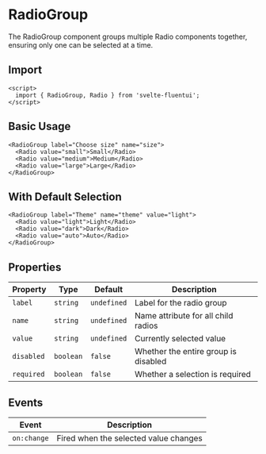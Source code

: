 # RadioGroup

The RadioGroup component groups multiple Radio components together, ensuring only one can be selected at a time.

## Import

```svelte
<script>
  import { RadioGroup, Radio } from 'svelte-fluentui';
</script>
```

## Basic Usage

```svelte
<RadioGroup label="Choose size" name="size">
  <Radio value="small">Small</Radio>
  <Radio value="medium">Medium</Radio>
  <Radio value="large">Large</Radio>
</RadioGroup>
```

## With Default Selection

```svelte
<RadioGroup label="Theme" name="theme" value="light">
  <Radio value="light">Light</Radio>
  <Radio value="dark">Dark</Radio>
  <Radio value="auto">Auto</Radio>
</RadioGroup>
```

## Properties

| Property | Type | Default | Description |
|----------|------|---------|-------------|
| `label` | `string` | `undefined` | Label for the radio group |
| `name` | `string` | `undefined` | Name attribute for all child radios |
| `value` | `string` | `undefined` | Currently selected value |
| `disabled` | `boolean` | `false` | Whether the entire group is disabled |
| `required` | `boolean` | `false` | Whether a selection is required |

## Events

| Event | Description |
|-------|-------------|
| `on:change` | Fired when the selected value changes |